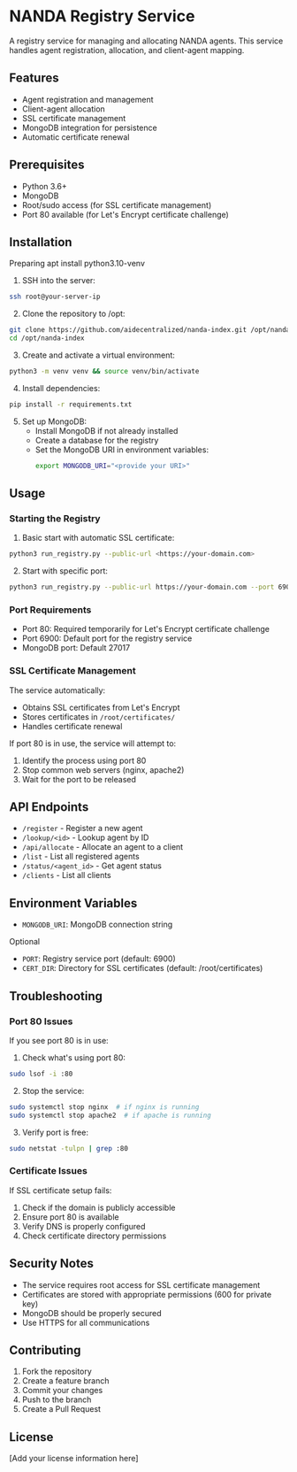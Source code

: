 # NANDA Registry Service

A registry service for managing and allocating NANDA agents. This service handles agent registration, allocation, and client-agent mapping.

## Features

- Agent registration and management
- Client-agent allocation
- SSL certificate management
- MongoDB integration for persistence
- Automatic certificate renewal

## Prerequisites

- Python 3.6+
- MongoDB
- Root/sudo access (for SSL certificate management)
- Port 80 available (for Let's Encrypt certificate challenge)

## Installation

Preparing
apt install python3.10-venv



1. SSH into the server:
```bash
ssh root@your-server-ip
```

2. Clone the repository to /opt:
```bash
git clone https://github.com/aidecentralized/nanda-index.git /opt/nanda-index
cd /opt/nanda-index
```

3. Create and activate a virtual environment:
```bash
python3 -m venv venv && source venv/bin/activate
```

4. Install dependencies:
```bash
pip install -r requirements.txt
```

5. Set up MongoDB:
   - Install MongoDB if not already installed
   - Create a database for the registry
   - Set the MongoDB URI in environment variables:
     ```bash
     export MONGODB_URI="<provide your URI>"
     ```

## Usage

### Starting the Registry

1. Basic start with automatic SSL certificate:
```bash
python3 run_registry.py --public-url <https://your-domain.com>
```

2. Start with specific port:
```bash
python3 run_registry.py --public-url https://your-domain.com --port 6900
```


### Port Requirements

- Port 80: Required temporarily for Let's Encrypt certificate challenge
- Port 6900: Default port for the registry service
- MongoDB port: Default 27017

### SSL Certificate Management

The service automatically:
- Obtains SSL certificates from Let's Encrypt
- Stores certificates in `/root/certificates/`
- Handles certificate renewal

If port 80 is in use, the service will attempt to:
1. Identify the process using port 80
2. Stop common web servers (nginx, apache2)
3. Wait for the port to be released

## API Endpoints

- `/register` - Register a new agent
- `/lookup/<id>` - Lookup agent by ID
- `/api/allocate` - Allocate an agent to a client
- `/list` - List all registered agents
- `/status/<agent_id>` - Get agent status
- `/clients` - List all clients

## Environment Variables

- `MONGODB_URI`: MongoDB connection string

Optional
- `PORT`: Registry service port (default: 6900)
- `CERT_DIR`: Directory for SSL certificates (default: /root/certificates)

## Troubleshooting

### Port 80 Issues

If you see port 80 is in use:
1. Check what's using port 80:
```bash
sudo lsof -i :80
```

2. Stop the service:
```bash
sudo systemctl stop nginx  # if nginx is running
sudo systemctl stop apache2  # if apache is running
```

3. Verify port is free:
```bash
sudo netstat -tulpn | grep :80
```

### Certificate Issues

If SSL certificate setup fails:
1. Check if the domain is publicly accessible
2. Ensure port 80 is available
3. Verify DNS is properly configured
4. Check certificate directory permissions

## Security Notes

- The service requires root access for SSL certificate management
- Certificates are stored with appropriate permissions (600 for private key)
- MongoDB should be properly secured
- Use HTTPS for all communications

## Contributing

1. Fork the repository
2. Create a feature branch
3. Commit your changes
4. Push to the branch
5. Create a Pull Request

## License

[Add your license information here]